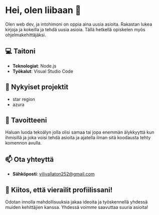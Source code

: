 # Hei, olen liibaan 👋

Olen web dev, ja intohimoni on oppia aina uusia asioita. Rakastan lukea kirjoja ja kokeilla ja tehdä uusia asioia. Tällä hetkellä opiskelen myös ohjelmakehittäjäksi.

## 💻 Taitoni

- **Teknologiat**: Node.js
- **Työkalut**: Visual Studio Code

## 🌟 Nykyiset projektit
- star region
- azura

## 🎯 Tavoitteeni
Haluan luoda tekoälyn jolla olisi samaa tai jopa enemmän älykkyyttä kun ihmisillä ja joka voisi tehdä asioita ja ajatella ilman sitä koodausta tehty komennon avulla.

## 📫 Ota yhteyttä
- **Sähköposti**: vilivallaton252@gmail.com


## 🚀 Kiitos, että vierailit profiilissani!
Odotan innolla mahdollisuuksia jakaa ideoita ja työskennellä yhdessä muiden kehittäjien kanssa. Yhdessä voimme saavuttaa suuria asioita!

